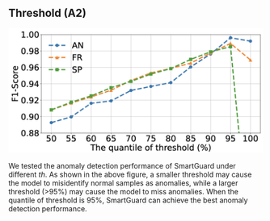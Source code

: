 ## Threshold (A2)

![Method](../figures/threshold.png)

We tested the anomaly detection performance of SmartGuard under different $th$. As shown in the above figure, a smaller threshold may cause the model to misidentify normal samples as anomalies, while a larger threshold (>95\%) may cause the model to miss anomalies. When the quantile of threshold is 95%, SmartGuard can achieve the best anomaly detection performance.